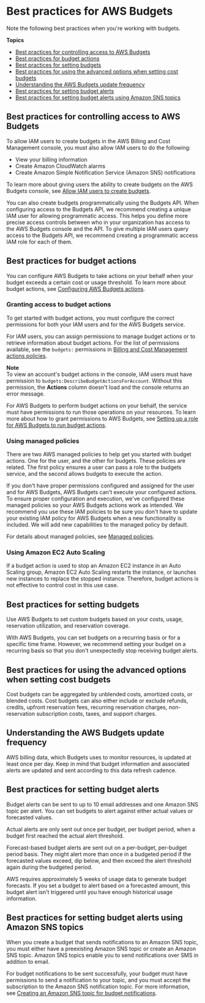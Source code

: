 # Best practices for AWS Budgets<a name="budgets-best-practices"></a>

Note the following best practices when you're working with budgets\.

**Topics**
+ [Best practices for controlling access to AWS Budgets](#budgets-best-practices-access)
+ [Best practices for budget actions](#budgets-best-practices-actions)
+ [Best practices for setting budgets](#budgets-best-practices-setting-budgets)
+ [Best practices for using the advanced options when setting cost budgets](#budgets-best-practices-cost-budgets)
+ [Understanding the AWS Budgets update frequency](#budgets-best-practices-updates)
+ [Best practices for setting budget alerts](#budgets-best-practices-alerts)
+ [Best practices for setting budget alerts using Amazon SNS topics](#budgets-best-practices-alerts-sns-topics)

## Best practices for controlling access to AWS Budgets<a name="budgets-best-practices-access"></a>

To allow IAM users to create budgets in the AWS Billing and Cost Management console, you must also allow IAM users to do the following:
+ View your billing information
+ Create Amazon CloudWatch alarms
+ Create Amazon Simple Notification Service \(Amazon SNS\) notifications

To learn more about giving users the ability to create budgets on the AWS Budgets console, see [Allow IAM users to create budgets](billing-example-policies.md#example-billing-allow-createbudgets)\.

You can also create budgets programmatically using the Budgets API\. When configuring access to the Budgets API, we recommend creating a unique IAM user for allowing programmatic access\. This helps you define more precise access controls between who in your organization has access to the AWS Budgets console and the API\. To give multiple IAM users query access to the Budgets API, we recommend creating a programmatic access IAM role for each of them\.

## Best practices for budget actions<a name="budgets-best-practices-actions"></a>

You can configure AWS Budgets to take actions on your behalf when your budget exceeds a certain cost or usage threshold\. To learn more about budget actions, see [Configuring AWS Budgets actions](budgets-controls.md)\.

### Granting access to budget actions<a name="budgets-best-practices-granting-access"></a>

To get started with budget actions, you must configure the correct permissions for both your IAM users and for the AWS Budgets service\.

For IAM users, you can assign permissions to manage budget actions or to retrieve information about budget actions\. For the list of permissions available, see the `budgets:` permissions in [Billing and Cost Management actions policies](billing-permissions-ref.md#user-permissions)\.

**Note**  
To view an account's budget actions in the console, IAM users must have permission to `budgets:DescribeBudgetActionsForAccount`\. Without this permission, the **Actions** column doesn't load and the console returns an error message\.

For AWS Budgets to perform budget actions on your behalf, the service must have permissions to run those operations on your resources\. To learn more about how to grant permissions to AWS Budgets, see [Setting up a role for AWS Budgets to run budget actions](budgets-controls.md#budgets-action-role)\.

### Using managed policies<a name="budgets-best-practices-actions-policies"></a>

There are two AWS managed policies to help get you started with budget actions\. One for the user, and the other for budgets\. These policies are related\. The first policy ensures a user can pass a role to the budgets service, and the second allows budgets to execute the action\.

If you don't have proper permissions configured and assigned for the user and for AWS Budgets, AWS Budgets can't execute your configured actions\. To ensure proper configuration and execution, we've configured these managed policies so your AWS Budgets actions work as intended\. We recommend you use these IAM policies to be sure you don't have to update your existing IAM policy for AWS Budgets when a new functionality is included\. We will add new capabilities to the managed policy by default\.

For details about managed policies, see [Managed policies](billing-permissions-ref.md#managed-policies)\.

### Using Amazon EC2 Auto Scaling<a name="budgets-best-practices-actions-auto"></a>

If a budget action is used to stop an Amazon EC2 instance in an Auto Scaling group, Amazon EC2 Auto Scaling restarts the instance, or launches new instances to replace the stopped instance\. Therefore, budget actions is not effective to control cost in this use case\.

## Best practices for setting budgets<a name="budgets-best-practices-setting-budgets"></a>

Use AWS Budgets to set custom budgets based on your costs, usage, reservation utilization, and reservation coverage\.

With AWS Budgets, you can set budgets on a recurring basis or for a specific time frame\. However, we recommend setting your budget on a recurring basis so that you don't unexpectedly stop receiving budget alerts\.

## Best practices for using the advanced options when setting cost budgets<a name="budgets-best-practices-cost-budgets"></a>

Cost budgets can be aggregated by unblended costs, amortized costs, or blended costs\. Cost budgets can also either include or exclude refunds, credits, upfront reservation fees, recurring reservation charges, non\-reservation subscription costs, taxes, and support charges\.

## Understanding the AWS Budgets update frequency<a name="budgets-best-practices-updates"></a>

AWS billing data, which Budgets uses to monitor resources, is updated at least once per day\. Keep in mind that budget information and associated alerts are updated and sent according to this data refresh cadence\.

## Best practices for setting budget alerts<a name="budgets-best-practices-alerts"></a>

Budget alerts can be sent to up to 10 email addresses and one Amazon SNS topic per alert\. You can set budgets to alert against either actual values or forecasted values\.

Actual alerts are only sent out once per budget, per budget period, when a budget first reached the actual alert threshold\.

Forecast\-based budget alerts are sent out on a per\-budget, per\-budget period basis\. They might alert more than once in a budgeted period if the forecasted values exceed, dip below, and then exceed the alert threshold again during the budgeted period\.

AWS requires approximately 5 weeks of usage data to generate budget forecasts\. If you set a budget to alert based on a forecasted amount, this budget alert isn't triggered until you have enough historical usage information\.

## Best practices for setting budget alerts using Amazon SNS topics<a name="budgets-best-practices-alerts-sns-topics"></a>

When you create a budget that sends notifications to an Amazon SNS topic, you must either have a preexisting Amazon SNS topic or create an Amazon SNS topic\. Amazon SNS topics enable you to send notifications over SMS in addition to email\.

For budget notifications to be sent successfully, your budget must have permissions to send a notification to your topic, and you must accept the subscription to the Amazon SNS notification topic\. For more information, see [Creating an Amazon SNS topic for budget notifications](budgets-sns-policy.md)\.